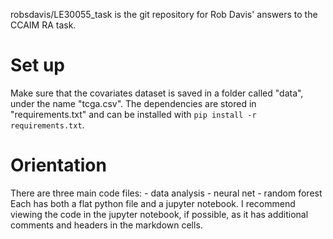 robsdavis/LE30055_task is the git repository for Rob Davis' answers to the CCAIM RA task.

# Set up
Make sure that the covariates dataset is saved in a folder called "data", under the name "tcga.csv". The dependencies are stored in "requirements.txt" and can be installed with ```pip install -r requirements.txt```. 

# Orientation
There are three main code files:
    - data analysis
    - neural net
    - random forest
Each has both a flat python file and a jupyter notebook. I recommend viewing the code in the jupyter notebook, if possible, as it has additional comments and headers in the markdown cells.
